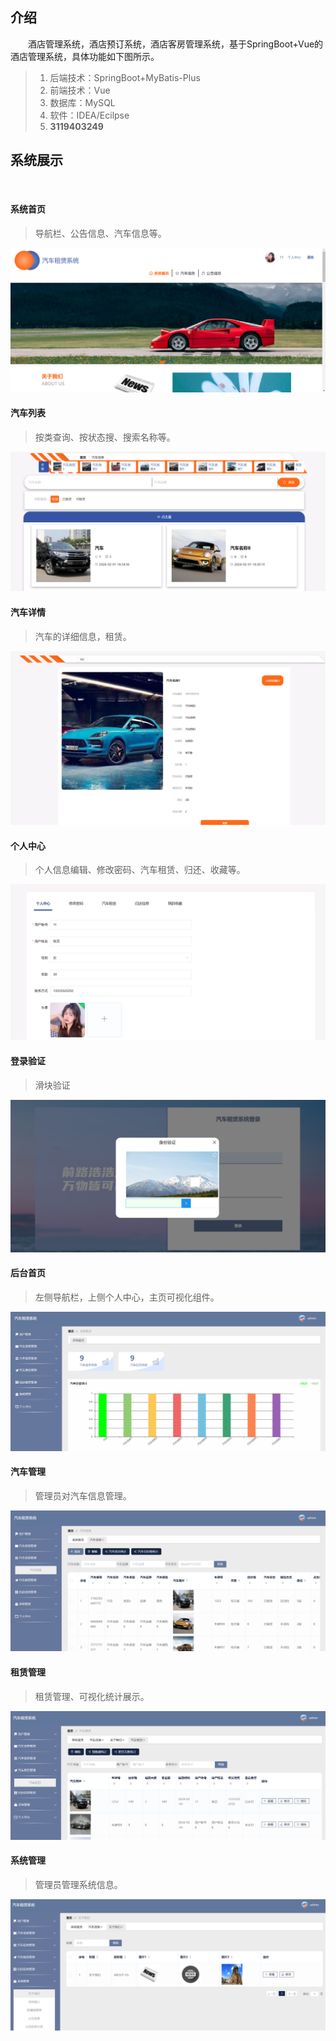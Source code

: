 ## 介绍
&emsp;&emsp;酒店管理系统，酒店预订系统，酒店客房管理系统，基于SpringBoot+Vue的酒店管理系统，具体功能如下图所示。

> 1. 后端技术：SpringBoot+MyBatis-Plus
> 2. 前端技术：Vue
> 3. 数据库：MySQL
> 4. 软件：IDEA/Ecilpse
> 5. **3119403249**

##  系统展示

&emsp;

#### 系统首页

> 导航栏、公告信息、汽车信息等。



![image-20241006234859037](assets/image-20241006234859037.png)

#### 汽车列表

> 按类查询、按状态搜、搜索名称等。

![image-20241006234913874](assets/image-20241006234913874.png)

#### 汽车详情

> 汽车的详细信息，租赁。



![image-20241006234950336](assets/image-20241006234950336.png)



#### 个人中心

> 个人信息编辑、修改密码、汽车租赁、归还、收藏等。



![image-20241006235011112](assets/image-20241006235011112.png)



#### 登录验证



> 滑块验证

**![image-20241006235056290](assets/image-20241006235056290.png)**



#### 后台首页

> 左侧导航栏，上侧个人中心，主页可视化组件。

![image-20241006235114665](assets/image-20241006235114665.png)

#### 汽车管理

> 管理员对汽车信息管理。

![image-20241006235126237](assets/image-20241006235126237.png)

#### 租赁管理

> 租赁管理、可视化统计展示。

![image-20241006235219367](assets/image-20241006235219367.png)



#### 系统管理

> 管理员管理系统信息。

![image-20241006235203641](assets/image-20241006235203641.png)